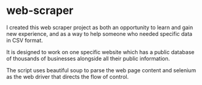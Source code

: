 # web-scraper
I created this web scraper project as both an opportunity to learn and gain new experience, and as a way to help someone who needed specific data in CSV format.

It is designed to work on one specific website which has a public database of thousands of businesses alongside all their public information.

The script uses beautiful soup to parse the web page content and selenium as the web driver that directs the flow of control.

